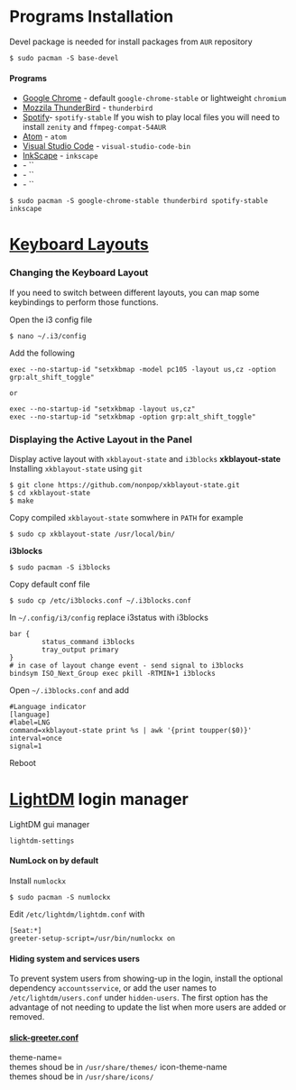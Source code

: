 
# Programs Installation
Devel package is needed for install packages from `AUR` repository
```
$ sudo pacman -S base-devel
```
#### Programs
 * [Google Chrome](https://wiki.archlinux.org/index.php/Chromium) - default `google-chrome-stable` or lightweight `chromium`
 * [Mozzila ThunderBird](https://wiki.archlinux.org/index.php/thunderbird#Installation) - `thunderbird`
 * [Spotify](https://wiki.archlinux.org/index.php/spotify)- `spotify-stable` If you wish to play local files you will need to install `zenity` and `ffmpeg-compat-54AUR`
 * [Atom](https://wiki.archlinux.org/index.php/atom) - `atom`
 * [Visual Studio Code](https://wiki.archlinux.org/index.php/Visual_Studio_Code) - `visual-studio-code-bin`
 * [InkScape](https://wiki.archlinux.org/index.php/Inkscape) - `inkscape`
 * []() - ``
 * []() - ``
 * []() - ``
```
$ sudo pacman -S google-chrome-stable thunderbird spotify-stable inkscape
```

# [Keyboard Layouts](http://docs.slackware.com/howtos:window_managers:keyboard_layout_in_i3)
### Changing the Keyboard Layout
If you need to switch between different layouts, you can map some keybindings to perform those functions.

Open the i3 config file
```
$ nano ~/.i3/config
```
Add the following
```
exec --no-startup-id "setxkbmap -model pc105 -layout us,cz -option grp:alt_shift_toggle"

or

exec --no-startup-id "setxkbmap -layout us,cz"
exec --no-startup-id "setxkbmap -option grp:alt_shift_toggle"
```
### Displaying the Active Layout in the Panel 
Display active layout with `xkblayout-state` and `i3blocks`
**xkblayout-state**
Installing `xkblayout-state` using `git`
```
$ git clone https://github.com/nonpop/xkblayout-state.git
$ cd xkblayout-state
$ make
```
Copy compiled `xkblayout-state` somwhere in `PATH` for example
```
$ sudo cp xkblayout-state /usr/local/bin/
```
**i3blocks**
```
$ sudo pacman -S i3blocks
```
Copy default conf file 
```
$ sudo cp /etc/i3blocks.conf ~/.i3blocks.conf
```
In `~/.config/i3/config` replace i3status with i3blocks
```
bar {
        status_command i3blocks
        tray_output primary                                               
}
# in case of layout change event - send signal to i3blocks
bindsym ISO_Next_Group exec pkill -RTMIN+1 i3blocks
```
Open `~/.i3blocks.conf` and add 
```
#Language indicator
[language]
#label=LNG
command=xkblayout-state print %s | awk '{print toupper($0)}'
interval=once
signal=1
```
Reboot

# [LightDM]() login manager

LightDM gui manager
```
lightdm-settings
```

#### NumLock on by default
Install `numlockx`
```
$ sudo pacman -S numlockx 
```
Edit `/etc/lightdm/lightdm.conf` with
```
[Seat:*]
greeter-setup-script=/usr/bin/numlockx on
```
#### Hiding system and services users
To prevent system users from showing-up in the login, install the optional dependency `accountsservice`, or add the user names to `/etc/lightdm/users.conf` under `hidden-users`. The first option has the advantage of not needing to update the list when more users are added or removed.

#### [slick-greeter.conf](https://github.com/linuxmint/slick-greeter)
theme-name=              
themes shoud be in `/usr/share/themes/`
icon-theme-name         
themes shoud be in `/usr/share/icons/`


